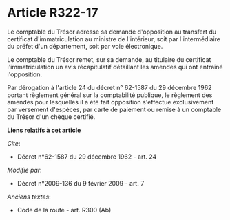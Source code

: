 # Article R322-17

Le comptable du Trésor adresse sa demande d'opposition au transfert du certificat d'immatriculation au ministre de
l'intérieur, soit par l'intermédiaire du préfet d'un département, soit par voie électronique. 

Le comptable du Trésor remet, sur sa demande, au titulaire du certificat l'immatriculation un avis récapitulatif détaillant
les amendes qui ont entraîné l'opposition. 

Par dérogation à l'article 24 du décret n° 62-1587 du 29 décembre 1962 portant règlement général sur la comptabilité
publique, le règlement des amendes pour lesquelles il a été fait opposition s'effectue exclusivement par versement d'espèces,
par carte de paiement ou remise à un comptable du Trésor d'un chèque certifié.

**Liens relatifs à cet article**

_Cite_:

  - Décret n°62-1587 du 29 décembre 1962 - art. 24

_Modifié par_:

  - Décret n°2009-136 du 9 février 2009 - art. 7

_Anciens textes_:

  - Code de la route - art. R300 (Ab)
